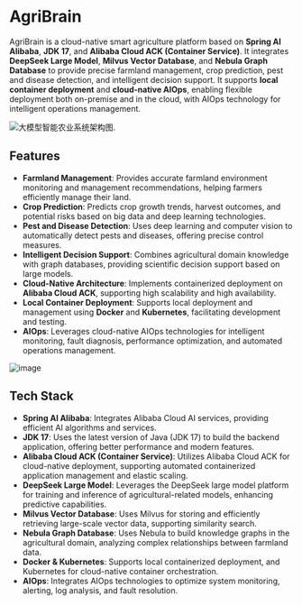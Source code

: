 # AgriBrain

AgriBrain is a cloud-native smart agriculture platform based on **Spring AI Alibaba**, **JDK 17**, and **Alibaba Cloud ACK (Container Service)**. It integrates **DeepSeek Large Model**, **Milvus Vector Database**, and **Nebula Graph Database** to provide precise farmland management, crop prediction, pest and disease detection, and intelligent decision support. It supports **local container deployment** and **cloud-native AIOps**, enabling flexible deployment both on-premise and in the cloud, with AIOps technology for intelligent operations management.

![大模型智能农业系统架构图](https://github.com/user-attachments/assets/d22453a8-3638-4f1a-a5ef-5a463e71084d).


## Features

- **Farmland Management**: Provides accurate farmland environment monitoring and management recommendations, helping farmers efficiently manage their land.
- **Crop Prediction**: Predicts crop growth trends, harvest outcomes, and potential risks based on big data and deep learning technologies.
- **Pest and Disease Detection**: Uses deep learning and computer vision to automatically detect pests and diseases, offering precise control measures.
- **Intelligent Decision Support**: Combines agricultural domain knowledge with graph databases, providing scientific decision support based on large models.
- **Cloud-Native Architecture**: Implements containerized deployment on **Alibaba Cloud ACK**, supporting high scalability and high availability.
- **Local Container Deployment**: Supports local deployment and management using **Docker** and **Kubernetes**, facilitating development and testing.
- **AIOps**: Leverages cloud-native AIOps technologies for intelligent monitoring, fault diagnosis, performance optimization, and automated operations management.

![image](https://github.com/user-attachments/assets/57171534-6d9e-4c9f-a2c2-c17b4d215f0a)


## Tech Stack

- **Spring AI Alibaba**: Integrates Alibaba Cloud AI services, providing efficient AI algorithms and services.
- **JDK 17**: Uses the latest version of Java (JDK 17) to build the backend application, offering better performance and modern features.
- **Alibaba Cloud ACK (Container Service)**: Utilizes Alibaba Cloud ACK for cloud-native deployment, supporting automated containerized application management and elastic scaling.
- **DeepSeek Large Model**: Leverages the DeepSeek large model platform for training and inference of agricultural-related models, enhancing predictive capabilities.
- **Milvus Vector Database**: Uses Milvus for storing and efficiently retrieving large-scale vector data, supporting similarity search.
- **Nebula Graph Database**: Uses Nebula to build knowledge graphs in the agricultural domain, analyzing complex relationships between farmland data.
- **Docker & Kubernetes**: Supports local containerized deployment, and Kubernetes for cloud-native container orchestration.
- **AIOps**: Integrates AIOps technologies to optimize system monitoring, alerting, log analysis, and fault resolution.
